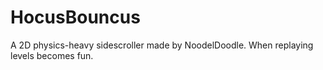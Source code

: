 # HocusBouncus
A 2D physics-heavy sidescroller made by NoodelDoodle. When replaying levels becomes fun.
